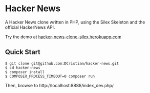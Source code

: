 # Hacker News

A Hacker News clone written in PHP, using the Silex Skeleton and the official HackerNews API.

Try the demo at [hacker-news-clone-silex.herokuapp.com](https://hacker-news-clone-silex.herokuapp.com/ "Title")

## Quick Start

``` shell
$ git clone git@github.com:DCristian/hacker-news.git
$ cd hacker-news
$ composer install
$ COMPOSER_PROCESS_TIMEOUT=0 composer run
```

Then, browse to http://localhost:8888/index_dev.php/

